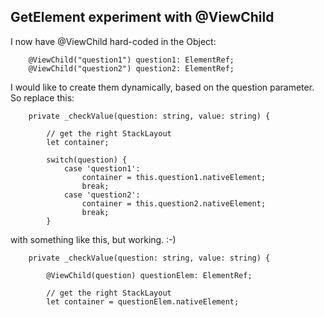 ## GetElement experiment with @ViewChild
I now have @ViewChild hard-coded in the Object:
```
    @ViewChild("question1") question1: ElementRef;
    @ViewChild("question2") question2: ElementRef;
```

I would like to create them dynamically, based on the question parameter.
So replace this:
```
    private _checkValue(question: string, value: string) {
 
        // get the right StackLayout
        let container;
 
        switch(question) {
            case 'question1':
                container = this.question1.nativeElement;
                break;
            case 'question2':
                container = this.question2.nativeElement;
                break;
        }
```

with something like this, but working. :-)
```
    private _checkValue(question: string, value: string) {
 
        @ViewChild(question) questionElem: ElementRef;
 
        // get the right StackLayout
        let container = questionElem.nativeElement;
```
